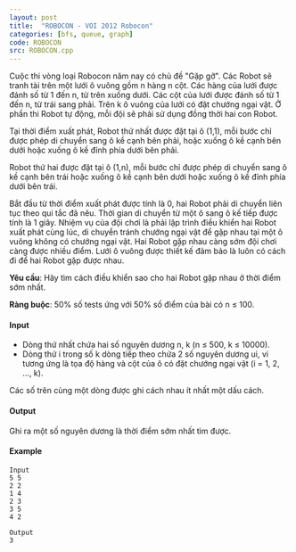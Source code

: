 ```yaml
---
layout: post
title:  "ROBOCON - VOI 2012 Robocon"
categories: [bfs, queue, graph]
code: ROBOCON
src: ROBOCON.cpp
---
```



Cuộc thi vòng loại Robocon năm nay có chủ đề "Gặp gỡ". Các Robot sẽ tranh tài trên một lưới ô vuông gồm n hàng n cột. Các hàng của lưới được đánh số từ 1 đến n, từ trên xuống dưới. Các cột của lưới được đánh số từ 1 đến n, từ trái sang phải. Trên k ô vuông của lưới có đặt chướng ngại vật. Ở phần thi Robot tự động, mỗi đội sẽ phải sử dụng đồng thời hai con Robot.  
  
Tại thời điểm xuất phát, Robot thứ nhất được đặt tại ô (1,1), mỗi bước chỉ được phép di chuyển sang ô kề cạnh bên phải, hoặc xuống ô kề cạnh bên dưới hoặc xuống ô kề đỉnh phía dưới bên phải.  
  
Robot thứ hai được đặt tại ô (1,n), mỗi bước chỉ được phép di chuyển sang ô kề cạnh bên trái hoặc xuống ô kề cạnh bên dưới hoặc xuống ô kề đỉnh phía dưới bên trái.  
  
Bắt đầu từ thời điểm xuất phát được tính là 0, hai Robot phải di chuyển liên tục theo qui tắc đã nêu. Thời gian di chuyển từ một ô sang ô kế tiếp được tính là 1 giây. Nhiệm vụ của đội chơi là phải lập trình điều khiển hai Robot xuất phát cùng lúc, di chuyển tránh chướng ngại vật để gặp nhau tại một ô vuông không có chướng ngại vật. Hai Robot gặp nhau càng sớm đội chơi càng được nhiều điểm. Lưới ô vuông được thiết kế đảm bảo là luôn có cách đi để hai Robot gặp được nhau.  
  
**Yêu cầu**: Hãy tìm cách điều khiển sao cho hai Robot gặp nhau ở thời điểm sớm nhất.

**Ràng buộc**: 50% số tests ứng với 50% số điểm của bài có n ≤ 100.

#### Input

*   Dòng thứ nhất chứa hai số nguyên dương n, k (n ≤ 500, k ≤ 10000).
*   Dòng thứ i trong số k dòng tiếp theo chứa 2 số nguyên dương ui, vi tương ứng là tọa độ hàng và cột của ô có đặt chướng ngại vật (i = 1, 2, ..., k).

Các số trên cùng một dòng được ghi cách nhau ít nhất một dấu cách.

#### Output

Ghi ra một số nguyên dương là thời điểm sớm nhất tìm được.

#### Example

```
Input
5 5  
2 2  
1 4  
2 3  
3 5  
4 2

Output
3

```

<!--more-->

